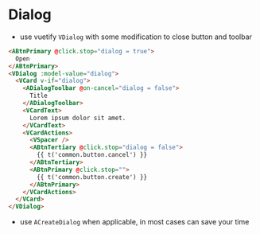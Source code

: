 <script setup>
import DialogDemo from "./DialogDemo.vue";
</script>

# Dialog

- use vuetify `VDialog` with some modification to close button and toolbar

<DocsExample>
  <DialogDemo />
</DocsExample>


```html
<ABtnPrimary @click.stop="dialog = true">
  Open
</ABtnPrimary>
<VDialog :model-value="dialog">
  <VCard v-if="dialog">
    <ADialogToolbar @on-cancel="dialog = false">
      Title
    </ADialogToolbar>
    <VCardText>
      Lorem ipsum dolor sit amet.
    </VCardText>
    <VCardActions>
      <VSpacer />
      <ABtnTertiary @click.stop="dialog = false">
        {{ t('common.button.cancel') }}
      </ABtnTertiary>
      <ABtnPrimary @click.stop="">
        {{ t('common.button.create') }}
      </ABtnPrimary>
    </VCardActions>
  </VCard>
</VDialog>
```

- use `ACreateDialog` when applicable, in most cases can save your time

